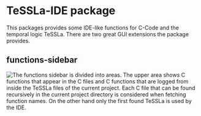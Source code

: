 # TeSSLa-IDE package

This packages provides some IDE-like functions for C-Code and the temporal logic TeSSLa. There are two great GUI extensions the package provides.

## functions-sidebar

<img style="float: left;" src="https://github.com/dmlux/files/blob/master/images/TeSSLa/sidebar.png">

The functions sidebar is divided into areas. The upper area shows C functions that appear in the C files and C functions that are logged from inside the TeSSLa files of the current project. Each C file that can be found recursively in the current project directory is considered when fetching function names. On the other hand only the first found TeSSLa is used by the IDE.
